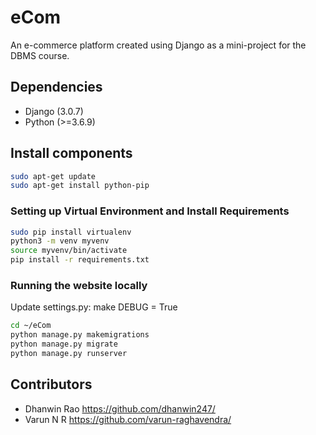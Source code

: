 # eCom

An e-commerce platform created using Django as a mini-project for the DBMS course.

## Dependencies
- Django (3.0.7)
- Python (>=3.6.9)

## Install components
```bash
sudo apt-get update
sudo apt-get install python-pip 
```

### Setting up Virtual Environment and Install Requirements
```bash
sudo pip install virtualenv
python3 -m venv myvenv
source myvenv/bin/activate
pip install -r requirements.txt
```

### Running the website locally

Update settings.py: make DEBUG = True
  
```bash
cd ~/eCom
python manage.py makemigrations
python manage.py migrate
python manage.py runserver
```

## Contributors
- Dhanwin Rao  https://github.com/dhanwin247/
- Varun N R    https://github.com/varun-raghavendra/
